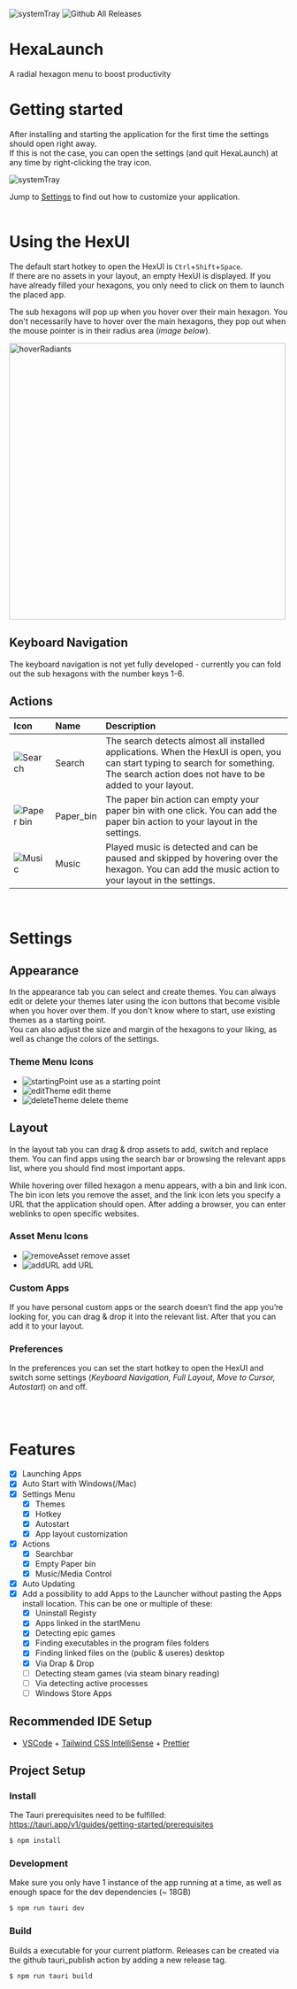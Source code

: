 ![systemTray](img/header2.svg)
![Github All Releases](https://img.shields.io/github/downloads/ElitoGame/hexalaunch/total.svg)
# HexaLaunch

A radial hexagon menu to boost productivity

# Getting started

After installing and starting the application for the first time the settings should open right away.  
If this is not the case, you can open the settings (and quit HexaLaunch) at any time by right-clicking the tray icon.

![systemTray](img/systemTray2.PNG)

Jump to [Settings](#settings) to find out how to customize your application.  
<br>

# Using the HexUI

The default start hotkey to open the HexUI is `Ctrl`+`Shift`+`Space`.  
If there are no assets in your layout, an empty HexUI is displayed. If you have already filled your hexagons, you only need to click on them to launch the placed app.

The sub hexagons will pop up when you hover over their main hexagon. You don't necessarily have to hover over the main hexagons, they pop out when the mouse pointer is in their radius area (_image below_).

<!-- ![hoverRadiants](img/hoverRadiants.svg)  -->

<img src="img/hoverRadiants.png" alt="hoverRadiants" width="500px"/>

## Keyboard Navigation

The keyboard navigation is not yet fully developed - currently you can fold out the sub hexagons with the number keys 1-6.

## Actions

| Icon                           | Name      | Description                                                                                                                                                                             |
| :----------------------------- | :-------- | :-------------------------------------------------------------------------------------------------------------------------------------------------------------------------------------- |
| ![Search](img/search.svg)      | Search    | The search detects almost all installed applications. When the HexUI is open, you can start typing to search for something. The search action does not have to be added to your layout. |
| ![Paper bin](img/paperBin.svg) | Paper_bin | The paper bin action can empty your paper bin with one click. You can add the paper bin action to your layout in the settings.                                                          |
| ![Music](img/music.svg)        | Music     | Played music is detected and can be paused and skipped by hovering over the hexagon. You can add the music action to your layout in the settings.                                       |

<br>

# Settings

## Appearance

In the appearance tab you can select and create themes. You can always edit or delete your themes later using the icon buttons that become visible when you hover over them. If you don't know where to start, use existing themes as a starting point.  
You can also adjust the size and margin of the hexagons to your liking, as well as change the colors of the settings.

### Theme Menu Icons

- ![startingPoint](img/plus.svg) use as a starting point
- ![editTheme](img/pen.svg) edit theme
- ![deleteTheme](img/deleteTheme.svg) delete theme

## Layout

In the layout tab you can drag & drop assets to add, switch and replace them. You can find apps using the search bar or browsing the relevant apps list, where you should find most important apps.

While hovering over filled hexagon a menu appears, with a bin and link icon. The bin icon lets you remove the asset, and the link icon lets you specify a URL that the application should open. After adding a browser, you can enter weblinks to open specific websites.

### Asset Menu Icons

- ![removeAsset](img/deleteTheme.svg) remove asset
- ![addURL](img/link.svg) add URL

### Custom Apps

If you have personal custom apps or the search doesn’t find the app you’re looking for, you can drag & drop it into the relevant list. After that you can add it to your layout.

<!-- It doesn't necesarily have to be an .exe, any file or folder should work. -->

### Preferences

In the preferences you can set the start hotkey to open the HexUI and switch some settings (_Keyboard Navigation, Full Layout, Move to Cursor, Autostart_) on and off.

<br><br>

# Features

- [x] Launching Apps
- [x] Auto Start with Windows(/Mac)
- [x] Settings Menu
  - [x] Themes
  - [x] Hotkey
  - [x] Autostart
  - [x] App layout customization
- [x] Actions
  - [x] Searchbar
  - [x] Empty Paper bin
  - [x] Music/Media Control
- [x] Auto Updating
- [x] Add a possibility to add Apps to the Launcher without pasting the Apps install location. This can be one or multiple of these:
  - [x] Uninstall Registy
  - [x] Apps linked in the startMenu
  - [x] Detecting epic games
  - [x] Finding executables in the program files folders
  - [x] Finding linked files on the (public & useres) desktop
  - [x] Via Drap & Drop
  - [ ] Detecting steam games (via steam binary reading)
  - [ ] Via detecting active processes
  - [ ] Windows Store Apps

## Recommended IDE Setup

- [VSCode](https://code.visualstudio.com/) + [Tailwind CSS IntelliSense](https://marketplace.visualstudio.com/items?itemName=bradlc.vscode-tailwindcss) + [Prettier](https://marketplace.visualstudio.com/items?itemName=esbenp.prettier-vscode)

## Project Setup

### Install

The Tauri prerequisites need to be fulfilled: https://tauri.app/v1/guides/getting-started/prerequisites

```bash
$ npm install
```

### Development

Make sure you only have 1 instance of the app running at a time, as well as enough space for the dev dependencies (~ 18GB)

```bash
$ npm run tauri dev
```

### Build

Builds a executable for your current platform. Releases can be created via the github tauri_publish action by adding a new release tag.

```bash
$ npm run tauri build
```
